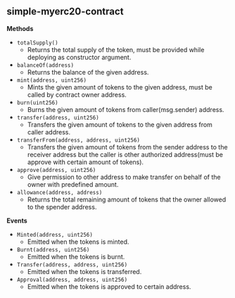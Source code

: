 ## simple-myerc20-contract
**Methods**
* `totalSupply()`
    * Returns the total supply of the token, must be provided while deploying as constructor argument.
* `balanceOf(address)`
    * Returns the balance of the given address.
* `mint(address, uint256)`
    * Mints the given amount of tokens to the given address, must be called by contract owner address.
* `burn(uint256)`
    * Burns the given amount of tokens from caller(msg.sender) address.
* `transfer(address, uint256)`
    * Transfers the given amount of tokens to the given address from caller address.
* `transferFrom(address, address, uint256)`
    * Transfers the given amount of tokens from the sender address to the receiver address but the caller is other authorized address(must be approve with certain amount of tokens).
* `approve(address, uint256)`
    * Give permission to other address to make transfer on behalf of the owner with predefined amount.
* `allowance(address, address)`
    * Returns the total remaining amount of tokens that the owner allowed to the spender address.

**Events**
* `Minted(address, uint256)`
    * Emitted when the tokens is minted.
* `Burnt(address, uint256)`
    * Emitted when the tokens is burnt.
* `Transfer(address, address, uint256)`
    * Emitted when the tokens is transferred.
* `Approval(address, address, uint256)` 
    * Emitted when the tokens is approved to certain address.  
